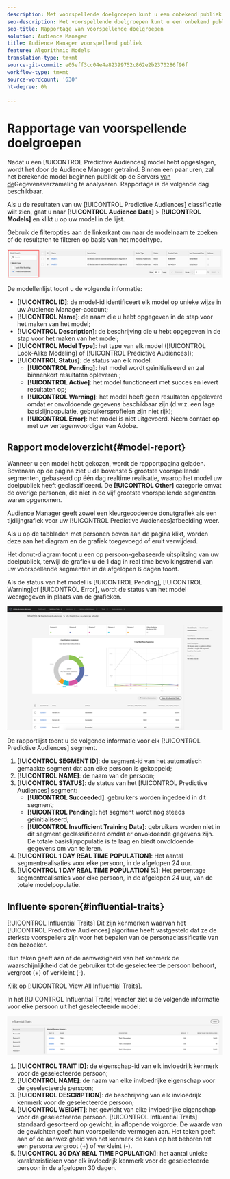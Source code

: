 ```yaml
---
description: Met voorspellende doelgroepen kunt u een onbekend publiek in real-time in verschillende personen indelen met behulp van gegevenswetenschap.
seo-description: Met voorspellende doelgroepen kunt u een onbekend publiek in real-time in verschillende personen indelen met behulp van gegevenswetenschap.
seo-title: Rapportage van voorspellende doelgroepen
solution: Audience Manager
title: Audience Manager voorspellend publiek
feature: Algorithmic Models
translation-type: tm+mt
source-git-commit: e05eff3cc04e4a82399752c862e2b2370286f96f
workflow-type: tm+mt
source-wordcount: '630'
ht-degree: 0%

---
```



# Rapportage van voorspellende doelgroepen

Nadat u een [!UICONTROL Predictive Audiences] model hebt opgeslagen, wordt het door de Audience Manager getraind. Binnen een paar uren, zal het berekende model beginnen publiek op de Servers [van de](https://docs.adobe.com/content/help/en/audience-manager/user-guide/reference/system-components/components-data-collection.html#dcs-pcs)Gegevensverzameling te analyseren. Rapportage is de volgende dag beschikbaar.

Als u de resultaten van uw [!UICONTROL Predictive Audiences] classificatie wilt zien, gaat u naar **[!UICONTROL Audience Data]** > **[!UICONTROL Models]** en klikt u op uw model in de lijst.

Gebruik de filteropties aan de linkerkant om naar de modelnaam te zoeken of de resultaten te filteren op basis van het modeltype.

![voorspellend publiek-filter](assets/predictive-audiences-filter-models.png)

De modellenlijst toont u de volgende informatie:

* **[!UICONTROL ID]**: de model-id identificeert elk model op unieke wijze in uw Audience Manager-account;
* **[!UICONTROL Name]**: de naam die u hebt opgegeven in de stap voor het maken van het model;
* **[!UICONTROL Description]**: de beschrijving die u hebt opgegeven in de stap voor het maken van het model;
* **[!UICONTROL Model Type]**: het type van elk model ([!UICONTROL Look-Alike Modeling] of [!UICONTROL Predictive Audiences]);
* **[!UICONTROL Status]**: de status van elk model:
   * **[!UICONTROL Pending]**: het model wordt geïnitialiseerd en zal binnenkort resultaten opleveren ;
   * **[!UICONTROL Active]**: het model functioneert met succes en levert resultaten op;
   * **[!UICONTROL Warning]**: het model heeft geen resultaten opgeleverd omdat er onvoldoende gegevens beschikbaar zijn (d.w.z. een lage basislijnpopulatie, gebruikersprofielen zijn niet rijk);
   * **[!UICONTROL Error]**: het model is niet uitgevoerd. Neem contact op met uw vertegenwoordiger van Adobe.

## Rapport modeloverzicht{#model-report}

Wanneer u een model hebt gekozen, wordt de rapportpagina geladen. Bovenaan op de pagina ziet u de bovenste 5 grootste voorspellende segmenten, gebaseerd op één dag realtime realisatie, waarop het model uw doelpubliek heeft geclassificeerd. De **[!UICONTROL Other]** categorie omvat de overige personen, die niet in de vijf grootste voorspellende segmenten waren opgenomen.

Audience Manager geeft zowel een kleurgecodeerde donutgrafiek als een tijdlijngrafiek voor uw [!UICONTROL Predictive Audiences]afbeelding weer.

Als u op de tabbladen met personen boven aan de pagina klikt, worden deze aan het diagram en de grafiek toegevoegd of eruit verwijderd.

Het donut-diagram toont u een op persoon-gebaseerde uitsplitsing van uw doelpubliek, terwijl de grafiek u de 1 dag in real time bevolkingstrend van uw voorspellende segmenten in de afgelopen 6 dagen toont.

Als de status van het model is [!UICONTROL Pending], [!UICONTROL Warning]of [!UICONTROL Error], wordt de status van het model weergegeven in plaats van de grafieken.

![smart-persona-rapport](assets/predictive-audiences-report.png)

De rapportlijst toont u de volgende informatie voor elk [!UICONTROL Predictive Audiences] segment.

1. **[!UICONTROL SEGMENT ID]**: de segment-id van het automatisch gemaakte segment dat aan elke persoon is gekoppeld;
1. **[!UICONTROL NAME]**: de naam van de persoon;
1. **[!UICONTROL STATUS]**: de status van het [!UICONTROL Predictive Audiences] segment:
   * **[!UICONTROL Succeeded]**: gebruikers worden ingedeeld in dit segment;
   * **[!UICONTROL Pending]**: het segment wordt nog steeds geïnitialiseerd;
   * **[!UICONTROL Insufficient Training Data]**: gebruikers worden niet in dit segment geclassificeerd omdat er onvoldoende gegevens zijn. De totale basislijnpopulatie is te laag en biedt onvoldoende gegevens om van te leren.
1. **[!UICONTROL 1 DAY REAL TIME POPULATION]**: Het aantal segmentrealisaties voor elke persoon, in de afgelopen 24 uur.
1. **[!UICONTROL 1 DAY REAL TIME POPULATION %]**: Het percentage segmentrealisaties voor elke persoon, in de afgelopen 24 uur, van de totale modelpopulatie.

## Influente sporen{#influential-traits}

[!UICONTROL Influential Traits] Dit zijn kenmerken waarvan het [!UICONTROL Predictive Audiences] algoritme heeft vastgesteld dat ze de sterkste voorspellers zijn voor het bepalen van de personaclassificatie van een bezoeker.

Hun teken geeft aan of de aanwezigheid van het kenmerk de waarschijnlijkheid dat de gebruiker tot de geselecteerde persoon behoort, vergroot (+) of verkleint (-).

Klik op [!UICONTROL View All Influential Traits].

In het [!UICONTROL Influential Traits] venster ziet u de volgende informatie voor elke persoon uit het geselecteerde model:

![invloedrijke eigenschappen](assets/predictive-audiences-influential-traits.png)

1. **[!UICONTROL TRAIT ID]**: de eigenschap-id van elk invloedrijk kenmerk voor de geselecteerde persoon;
1. **[!UICONTROL NAME]**: de naam van elke invloedrijke eigenschap voor de geselecteerde persoon;
1. **[!UICONTROL DESCRIPTION]**: de beschrijving van elk invloedrijk kenmerk voor de geselecteerde persoon;
1. **[!UICONTROL WEIGHT]**: het gewicht van elke invloedrijke eigenschap voor de geselecteerde persoon. [!UICONTROL Influential Traits] standaard gesorteerd op gewicht, in aflopende volgorde.  De waarde van de gewichten geeft hun voorspellende vermogen aan. Het teken geeft aan of de aanwezigheid van het kenmerk de kans op het behoren tot een persona vergroot (+) of verkleint (-).
1. **[!UICONTROL 30 DAY REAL TIME POPULATION]**: het aantal unieke karakteristieken voor elk invloedrijk kenmerk voor de geselecteerde persoon in de afgelopen 30 dagen.
